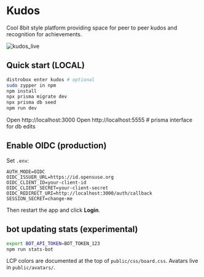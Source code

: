 # Kudos

Cool 8bit style platform providing space for peer to peer kudos and recognition for achievements.

![kudos_live](https://github.com/user-attachments/assets/59332691-d1d2-4313-a7f4-e91c2f691d03)


## Quick start (LOCAL)
```bash
distrobox enter kudos # optional
sudo zypper in npm
npm install
npx prisma migrate dev
npx prisma db seed
npm run dev
```
Open http://localhost:3000
Open http://localhost:5555 # prisma interface for db edits

## Enable OIDC (production)
Set `.env`:
```
AUTH_MODE=OIDC
OIDC_ISSUER_URL=https://id.opensuse.org
OIDC_CLIENT_ID=your-client-id
OIDC_CLIENT_SECRET=your-client-secret
OIDC_REDIRECT_URI=http://localhost:3000/auth/callback
SESSION_SECRET=change-me
```
Then restart the app and click **Login**.

## bot updating stats (experimental)
```bash
export BOT_API_TOKEN=BOT_TOKEN_123
npm run stats-bot
```

LCP colors are documented at the top of `public/css/board.css`. Avatars live in `public/avatars/`.
